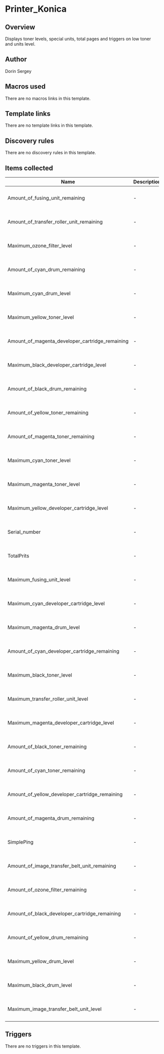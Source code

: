 # Printer_Konica

## Overview

Displays toner levels, special units, total pages and triggers on low toner and units level.



## Author

Dorin Sergey

## Macros used

There are no macros links in this template.

## Template links

There are no template links in this template.

## Discovery rules

There are no discovery rules in this template.

## Items collected

|Name|Description|Type|Key and additional info|
|----|-----------|----|----|
|Amount_of_fusing_unit_remaining|<p>-</p>|`SNMP agent`|Amount_of_fusing_unit_remaining<p>Update: 3600</p>|
|Amount_of_transfer_roller_unit_remaining|<p>-</p>|`SNMP agent`|Amount_of_transfer_roller_unit_remaining<p>Update: 3600</p>|
|Maximum_ozone_filter_level|<p>-</p>|`SNMP agent`|Maximum_ozone_filter_level<p>Update: 86400</p>|
|Amount_of_cyan_drum_remaining|<p>-</p>|`SNMP agent`|Amount_of_cyan_drum_remaining<p>Update: 3600</p>|
|Maximum_cyan_drum_level|<p>-</p>|`SNMP agent`|Maximum_cyan_drum_level<p>Update: 86400</p>|
|Maximum_yellow_toner_level|<p>-</p>|`SNMP agent`|Maximum_yellow_toner_level<p>Update: 86400</p>|
|Amount_of_magenta_developer_cartridge_remaining|<p>-</p>|`SNMP agent`|Amount_of_magenta_developer_cartridge_remaining<p>Update: 3600</p>|
|Maximum_black_developer_cartridge_level|<p>-</p>|`SNMP agent`|Maximum_black_developer_cartridge_level<p>Update: 86400</p>|
|Amount_of_black_drum_remaining|<p>-</p>|`SNMP agent`|Amount_of_black_drum_remaining<p>Update: 3600</p>|
|Amount_of_yellow_toner_remaining|<p>-</p>|`SNMP agent`|Amount_of_yellow_toner_remaining<p>Update: 3600</p>|
|Amount_of_magenta_toner_remaining|<p>-</p>|`SNMP agent`|Amount_of_magenta_toner_remaining<p>Update: 3600</p>|
|Maximum_cyan_toner_level|<p>-</p>|`SNMP agent`|Maximum_cyan_toner_level<p>Update: 86400</p>|
|Maximum_magenta_toner_level|<p>-</p>|`SNMP agent`|Maximum_magenta_toner_level<p>Update: 86400</p>|
|Maximum_yellow_developer_cartridge_level|<p>-</p>|`SNMP agent`|Maximum_yellow_developer_cartridge_level<p>Update: 86400</p>|
|Serial_number|<p>-</p>|`SNMP agent`|Serial_number<p>Update: 86400</p>|
|TotalPrits|<p>-</p>|`SNMP agent`|TotalPrits<p>Update: 7200</p>|
|Maximum_fusing_unit_level|<p>-</p>|`SNMP agent`|Maximum_fusing_unit_level<p>Update: 86400</p>|
|Maximum_cyan_developer_cartridge_level|<p>-</p>|`SNMP agent`|Maximum_cyan_developer_cartridge_level<p>Update: 86400</p>|
|Maximum_magenta_drum_level|<p>-</p>|`SNMP agent`|Maximum_magenta_drum_level<p>Update: 86400</p>|
|Amount_of_cyan_developer_cartridge_remaining|<p>-</p>|`SNMP agent`|Amount_of_cyan_developer_cartridge_remaining<p>Update: 3600</p>|
|Maximum_black_toner_level|<p>-</p>|`SNMP agent`|Maximum_black_toner_level<p>Update: 86400</p>|
|Maximum_transfer_roller_unit_level|<p>-</p>|`SNMP agent`|Maximum_transfer_roller_unit_level<p>Update: 86400</p>|
|Maximum_magenta_developer_cartridge_level|<p>-</p>|`SNMP agent`|Maximum_magenta_developer_cartridge_level<p>Update: 86400</p>|
|Amount_of_black_toner_remaining|<p>-</p>|`SNMP agent`|Amount_of_black_toner_remaining<p>Update: 3600</p>|
|Amount_of_cyan_toner_remaining|<p>-</p>|`SNMP agent`|Amount_of_cyan_toner_remaining<p>Update: 3600</p>|
|Amount_of_yellow_developer_cartridge_remaining|<p>-</p>|`SNMP agent`|Amount_of_yellow_developer_cartridge_remaining<p>Update: 3600</p>|
|Amount_of_magenta_drum_remaining|<p>-</p>|`SNMP agent`|Amount_of_magenta_drum_remaining<p>Update: 3600</p>|
|SimplePing|<p>-</p>|`Simple check`|icmpping<p>Update: 360</p>|
|Amount_of_image_transfer_belt_unit_remaining|<p>-</p>|`SNMP agent`|Amount_of_image_transfer_belt_unit_remaining<p>Update: 3600</p>|
|Amount_of_ozone_filter_remaining|<p>-</p>|`SNMP agent`|Amount_of_ozone_filter_remaining<p>Update: 3600</p>|
|Amount_of_black_developer_cartridge_remaining|<p>-</p>|`SNMP agent`|Amount_of_black_developer_cartridge_remaining<p>Update: 3600</p>|
|Amount_of_yellow_drum_remaining|<p>-</p>|`SNMP agent`|Amount_of_yellow_drum_remaining<p>Update: 3600</p>|
|Maximum_yellow_drum_level|<p>-</p>|`SNMP agent`|Maximum_yellow_drum_level<p>Update: 86400</p>|
|Maximum_black_drum_level|<p>-</p>|`SNMP agent`|Maximum_black_drum_level<p>Update: 86400</p>|
|Maximum_image_transfer_belt_unit_level|<p>-</p>|`SNMP agent`|Maximum_image_transfer_belt_unit_level<p>Update: 86400</p>|
## Triggers

There are no triggers in this template.

